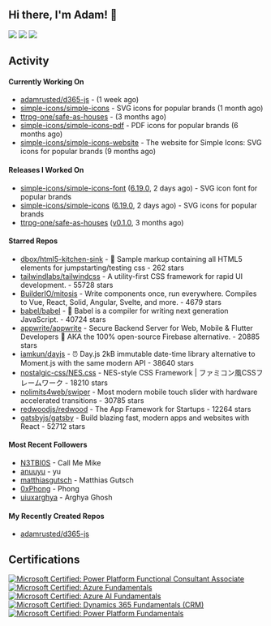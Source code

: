 ## Hi there, I'm Adam! 👋

[![](https://img.shields.io/badge/-@adamrusted-%231DA1F2?style=for-the-badge&logo=twitter&logoColor=ffffff)](https://twitter.com/adamrusted)
[![](https://img.shields.io/badge/-@adamrusted-%23E1306C?style=for-the-badge&logo=instagram&logoColor=ffffff)](https://www.instagram.com/adamrusted/)
[![](https://img.shields.io/badge/-@adamrusted-%230A66C2?style=for-the-badge&logo=linkedin&logoColor=ffffff)](https://www.linkedin.com/in/adamrusted/)

## Activity

#### Currently Working On

- [adamrusted/d365-js](https://github.com/adamrusted/d365-js) -  (1 week ago)
- [simple-icons/simple-icons](https://github.com/simple-icons/simple-icons) - SVG icons for popular brands (1 month ago)
- [ttrpg-one/safe-as-houses](https://github.com/ttrpg-one/safe-as-houses) -  (3 months ago)
- [simple-icons/simple-icons-pdf](https://github.com/simple-icons/simple-icons-pdf) - PDF icons for popular brands (6 months ago)
- [simple-icons/simple-icons-website](https://github.com/simple-icons/simple-icons-website) - The website for Simple Icons: SVG icons for popular brands  (9 months ago)

#### Releases I Worked On

- [simple-icons/simple-icons-font](https://github.com/simple-icons/simple-icons-font) ([6.19.0](https://github.com/simple-icons/simple-icons-font/releases/tag/6.19.0), 2 days ago) - SVG icon font for popular brands
- [simple-icons/simple-icons](https://github.com/simple-icons/simple-icons) ([6.19.0](https://github.com/simple-icons/simple-icons/releases/tag/6.19.0), 2 days ago) - SVG icons for popular brands
- [ttrpg-one/safe-as-houses](https://github.com/ttrpg-one/safe-as-houses) ([v0.1.0](https://github.com/ttrpg-one/safe-as-houses/releases/tag/v0.1.0), 3 months ago)

#### Starred Repos

- [dbox/html5-kitchen-sink](https://github.com/dbox/html5-kitchen-sink) - :potable_water: Sample markup containing all HTML5 elements for jumpstarting/testing css - 262 stars
- [tailwindlabs/tailwindcss](https://github.com/tailwindlabs/tailwindcss) - A utility-first CSS framework for rapid UI development. - 55728 stars
- [BuilderIO/mitosis](https://github.com/BuilderIO/mitosis) - Write components once, run everywhere. Compiles to Vue, React, Solid, Angular, Svelte, and more.  - 4679 stars
- [babel/babel](https://github.com/babel/babel) - 🐠 Babel is a compiler for writing next generation JavaScript. - 40724 stars
- [appwrite/appwrite](https://github.com/appwrite/appwrite) - Secure Backend Server for Web, Mobile &amp; Flutter Developers 🚀 AKA the 100% open-source Firebase alternative. - 20885 stars
- [iamkun/dayjs](https://github.com/iamkun/dayjs) - ⏰ Day.js 2kB immutable date-time library alternative to Moment.js with the same modern API - 38640 stars
- [nostalgic-css/NES.css](https://github.com/nostalgic-css/NES.css) - NES-style CSS Framework | ファミコン風CSSフレームワーク - 18210 stars
- [nolimits4web/swiper](https://github.com/nolimits4web/swiper) - Most modern mobile touch slider with hardware accelerated transitions - 30785 stars
- [redwoodjs/redwood](https://github.com/redwoodjs/redwood) - The App Framework for Startups - 12264 stars
- [gatsbyjs/gatsby](https://github.com/gatsbyjs/gatsby) - Build blazing fast, modern apps and websites with React - 52712 stars

#### Most Recent Followers

- [N3TBI0S](https://github.com/N3TBI0S) - Call Me Mike
- [anuuyu](https://github.com/anuuyu) - yu
- [matthiasgutsch](https://github.com/matthiasgutsch) - Matthias Gutsch
- [0xPhong](https://github.com/0xPhong) - Phong
- [uiuxarghya](https://github.com/uiuxarghya) - Arghya Ghosh

#### My Recently Created Repos

- [adamrusted/d365-js](https://github.com/adamrusted/d365-js)

## Certifications

<!--START_SECTION:badges-->

[![Microsoft Certified: Power Platform Functional Consultant Associate](https://images.credly.com/size/110x110/images/243ab956-2af5-4abd-8b91-27bc580f17ae/power-platform-functional-consultant-600x600__1_.png)](http://www.credly.com/badges/4da7a691-1caa-41c5-9ce3-51a3f748cbab "Microsoft Certified: Power Platform Functional Consultant Associate")
[![Microsoft Certified: Azure Fundamentals](https://images.credly.com/size/110x110/images/be8fcaeb-c769-4858-b567-ffaaa73ce8cf/image.png)](http://www.credly.com/badges/c44d72cb-e3b3-43bb-a54e-562505f127f5 "Microsoft Certified: Azure Fundamentals")
[![Microsoft Certified: Azure AI Fundamentals](https://images.credly.com/size/110x110/images/4136ced8-75d5-4afb-8677-40b6236e2672/azure-ai-fundamentals-600x600.png)](http://www.credly.com/badges/7938a69e-196a-491a-837d-ee1e6cde90dc "Microsoft Certified: Azure AI Fundamentals")
[![Microsoft Certified: Dynamics 365 Fundamentals (CRM)](https://images.credly.com/size/110x110/images/42992295-0ee2-4527-982d-e51efbec40fc/dynamics365-fundamentals-crm-600x600.png)](http://www.credly.com/badges/38e080c5-c1e4-4256-a087-45bb4c101f40 "Microsoft Certified: Dynamics 365 Fundamentals (CRM)")
[![Microsoft Certified: Power Platform Fundamentals](https://images.credly.com/size/110x110/images/2a6251f2-737b-4bf6-9190-d77570cc76fc/CERT-Fundamentals-Power-Platform.png)](http://www.credly.com/badges/199cd1a9-1a36-4b9c-98f9-9f268db582a7 "Microsoft Certified: Power Platform Fundamentals")
<!--END_SECTION:badges-->

